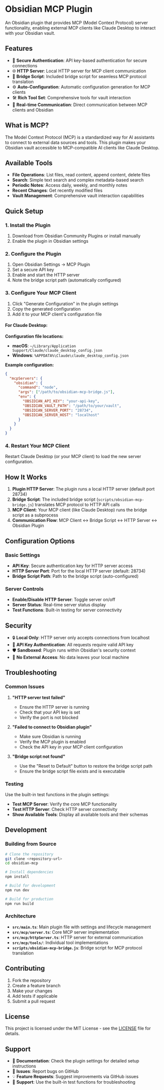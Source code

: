 # Obsidian MCP Plugin

An Obsidian plugin that provides MCP (Model Context Protocol) server functionality, enabling external MCP clients like Claude Desktop to interact with your Obsidian vault.

## Features

- 🔐 **Secure Authentication**: API key-based authentication for secure connections
- 🌐 **HTTP Server**: Local HTTP server for MCP client communication
- 🌉 **Bridge Script**: Included bridge script for seamless MCP protocol translation
- ⚙️ **Auto-Configuration**: Automatic configuration generation for MCP clients
- 🛠️ **Rich Tool Set**: Comprehensive tools for vault interaction
- 🔄 **Real-time Communication**: Direct communication between MCP clients and Obsidian

## What is MCP?

The Model Context Protocol (MCP) is a standardized way for AI assistants to connect to external data sources and tools. This plugin makes your Obsidian vault accessible to MCP-compatible AI clients like Claude Desktop.

## Available Tools

- **File Operations**: List files, read content, append content, delete files
- **Search**: Simple text search and complex metadata-based search  
- **Periodic Notes**: Access daily, weekly, and monthly notes
- **Recent Changes**: Get recently modified files
- **Vault Management**: Comprehensive vault interaction capabilities

## Quick Setup

### 1. Install the Plugin

1. Download from Obsidian Community Plugins or install manually
2. Enable the plugin in Obsidian settings

### 2. Configure the Plugin

1. Open Obsidian Settings → MCP Plugin
2. Set a secure API key
3. Enable and start the HTTP server
4. Note the bridge script path (automatically configured)

### 3. Configure Your MCP Client

1. Click "Generate Configuration" in the plugin settings
2. Copy the generated configuration
3. Add it to your MCP client's configuration file

#### For Claude Desktop:

**Configuration file locations:**
- **macOS**: `~/Library/Application Support/Claude/claude_desktop_config.json`
- **Windows**: `%APPDATA%\Claude\claude_desktop_config.json`

**Example configuration:**
```json
{
  "mcpServers": {
    "obsidian": {
      "command": "node",
      "args": ["/path/to/obsidian-mcp-bridge.js"],
      "env": {
        "OBSIDIAN_API_KEY": "your-api-key",
        "OBSIDIAN_VAULT_PATH": "/path/to/your/vault",
        "OBSIDIAN_SERVER_PORT": "28734",
        "OBSIDIAN_SERVER_HOST": "localhost"
      }
    }
  }
}
```

### 4. Restart Your MCP Client

Restart Claude Desktop (or your MCP client) to load the new server configuration.

## How It Works

1. **Plugin HTTP Server**: The plugin runs a local HTTP server (default port 28734)
2. **Bridge Script**: The included bridge script (`scripts/obsidian-mcp-bridge.js`) translates MCP protocol to HTTP API calls
3. **MCP Client**: Your MCP client (like Claude Desktop) runs the bridge script as a subprocess
4. **Communication Flow**: MCP Client ↔ Bridge Script ↔ HTTP Server ↔ Obsidian Plugin

## Configuration Options

### Basic Settings
- **API Key**: Secure authentication key for HTTP server access
- **HTTP Server Port**: Port for the local HTTP server (default: 28734)
- **Bridge Script Path**: Path to the bridge script (auto-configured)

### Server Controls
- **Enable/Disable HTTP Server**: Toggle server on/off
- **Server Status**: Real-time server status display
- **Test Functions**: Built-in testing for server connectivity

## Security

- 🔒 **Local Only**: HTTP server only accepts connections from localhost
- 🔑 **API Key Authentication**: All requests require valid API key
- 🛡️ **Sandboxed**: Plugin runs within Obsidian's security context
- 🔐 **No External Access**: No data leaves your local machine

## Troubleshooting

### Common Issues

1. **"HTTP server test failed"**
   - Ensure the HTTP server is running
   - Check that your API key is set
   - Verify the port is not blocked

2. **"Failed to connect to Obsidian plugin"**
   - Make sure Obsidian is running
   - Verify the MCP plugin is enabled
   - Check the API key in your MCP client configuration

3. **"Bridge script not found"**
   - Use the "Reset to Default" button to restore the bridge script path
   - Ensure the bridge script file exists and is executable

### Testing

Use the built-in test functions in the plugin settings:
- **Test MCP Server**: Verify the core MCP functionality
- **Test HTTP Server**: Check HTTP server connectivity
- **Show Available Tools**: Display all available tools and their schemas

## Development

### Building from Source

```bash
# Clone the repository
git clone <repository-url>
cd obsidian-mcp

# Install dependencies
npm install

# Build for development
npm run dev

# Build for production
npm run build
```

### Architecture

- **`src/main.ts`**: Main plugin file with settings and lifecycle management
- **`src/mcp/server.ts`**: Core MCP server implementation
- **`src/mcp/httpServer.ts`**: HTTP server for external communication
- **`src/mcp/tools/`**: Individual tool implementations
- **`scripts/obsidian-mcp-bridge.js`**: Bridge script for MCP protocol translation

## Contributing

1. Fork the repository
2. Create a feature branch
3. Make your changes
4. Add tests if applicable
5. Submit a pull request

## License

This project is licensed under the MIT License - see the [LICENSE](LICENSE) file for details.

## Support

- 📖 **Documentation**: Check the plugin settings for detailed setup instructions
- 🐛 **Issues**: Report bugs on GitHub
- 💡 **Feature Requests**: Suggest improvements via GitHub issues
- 🔧 **Support**: Use the built-in test functions for troubleshooting
